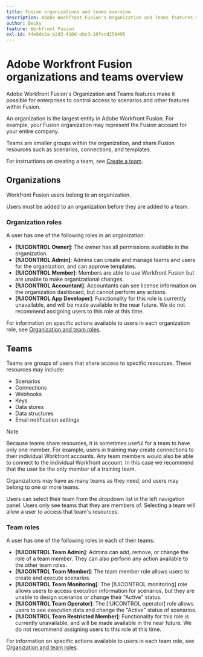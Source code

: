 ```yaml
---
title: Fusion organizations and teams overview
description: Adobe Workfront Fusion's Organization and Teams features make it possible for enterprises to control access to scenarios and other features within Fusion.
author: Becky
feature: Workfront Fusion
exl-id: 44e6de2a-b2d3-410d-abc3-10facd258495
---
```

# Adobe Workfront Fusion organizations and teams overview

Adobe Workfront Fusion's Organization and Teams features make it possible for enterprises to control access to scenarios and other features within Fusion.

An organization is the largest entity in Adobe Workfront Fusion. For example, your Fusion organization may represent the Fusion account for your entire company. 

Teams are smaller groups within the organization, and share Fusion resources such as scenarios, connections, and templates. 

For instructions on creating a team, see [Create a team](/help/workfront-fusion/set-up-and-manage-workfront-fusion/set-up-and-manage-orgs-and-teams/set-up-orgs-teams-and-users/create-a-team.md).

## Organizations

Workfront Fusion users belong to an organization. 

Users must be added to an organization before they are added to a team. 

### Organization roles

A user has one of the following roles in an organization:

* **[!UICONTROL Owner]**: The owner has all permissions available in the organization.
* **[!UICONTROL Admin]**: Admins can create and manage teams and users for the organization, and can approve templates.
* **[!UICONTROL Member]**: Members are able to use Workfront Fusion but are unable to make organizational changes.
* **[!UICONTROL Accountant]**: Accountants can see license information on the organization dashboard, but cannot perform any actions.
* **[!UICONTROL App Developer]**: Functionality for this role is currently unavailable, and will be made available in the near future. We do not recommend assigning users to this role at this time.

For information on specific actions available to users in each organization role, see [Organization and team roles](/help/workfront-fusion/references/licenses-and-roles/organization-roles.md).

## Teams

Teams are groups of users that share access to specific resources. These resources may include:

* Scenarios
* Connections
* Webhooks
* Keys
* Data stores
* Data structures
* Email notification settings

>[!NOTE]
>
>Because teams share resources, it is sometimes useful for a team to have only one member. For example, users in training may create connections to their individual Workfront accounts. Any team members would also be able to connect to the individual Workfront account. In this case we recommend that the user be the only member of a training team.

Organizations may have as many teams as they need, and users may belong to one or more teams.

Users can select their team from the dropdown list in the left navigation panel. Users only see teams that they are members of. Selecting a team will allow a user to access that team's resources.

### Team roles

A user has one of the following roles in each of their teams:

* **[!UICONTROL Team Admin]**: Admins can add, remove, or change the role of a team member. They can also perform any action available to the other team roles.
* **[!UICONTROL Team Member]**: The team member role allows users to create and execute scenarios.
* **[!UICONTROL Team Monitoring]**: The [!UICONTROL monitoring] role allows users to access execution information for scenarios, but they are unable to design scenarios or change their "Active" status.
* **[!UICONTROL Team Operator]**: The [!UICONTROL operator] role allows users to see execution data and change the "Active" status of scenarios.
* **[!UICONTROL Team Restricted Member]**: Functionality for this role is currently unavailable, and will be made available in the near future. We do not recommend assigning users to this role at this time.

For information on specific actions available to users in each team role, see [Organization and team roles](/help/workfront-fusion/references/licenses-and-roles/organization-roles.md).
